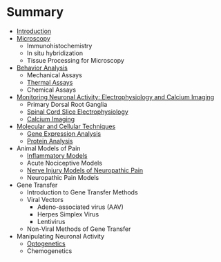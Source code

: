 # Summary

* [Introduction](README.md)
* [Microscopy](microscopy.md)
    * Immunohistochemistry
    * In situ hybridization
    * Tissue Processing for Microscopy
* [Behavior Analysis](behavior.md)
    * Mechanical Assays
    * [Thermal Assays](thermal-assays.md)
    * Chemical Assays
* [Monitoring Neuronal Activity: Electrophysiology and Calcium Imaging](electrophysiology.md)
    * Primary Dorsal Root Ganglia
    * [Spinal Cord Slice Electrophysiology](spinal-cord-slice-electrophysiology.md)
    * [Calcium Imaging](calcium-imaging.md)
* [Molecular and Cellular Techniques](molecularcellular-techniques.md)
    * [Gene Expression Analysis](gene-expression-analysis.md)
    * [Protein Analysis](protein-methods.md)
* Animal Models of Pain
    * [Inflammatory Models](inflammatory-models.md)
    * Acute Nociceptive Models
    * [Nerve Injury Models of Neuropathic Pain](nerve-injury-models-of-neuropathic-pain.md)
    * Neuropathic Pain Models
* Gene Transfer
    * Introduction to Gene Transfer Methods
    * Viral Vectors
        * Adeno-associated virus \(AAV\)
        * Herpes Simplex Virus
        * Lentivirus
    * Non-Viral Methods of Gene Transfer
* Manipulating Neuronal Activity
    * [Optogenetics](optogenetics.md)
    * Chemogenetics

